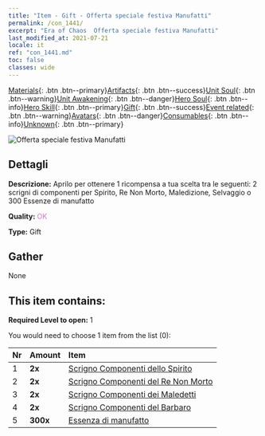 ```yaml
---
title: "Item - Gift - Offerta speciale festiva Manufatti"
permalink: /con_1441/
excerpt: "Era of Chaos  Offerta speciale festiva Manufatti"
last_modified_at: 2021-07-21
locale: it
ref: "con_1441.md"
toc: false
classes: wide
---
```

 [Materials](/ItemsIT/){: .btn .btn--primary}[Artifacts](/ItemsIT/Artifacts/){: .btn .btn--success}[Unit Soul](/ItemsIT/UnitSoul/){: .btn .btn--warning}[Unit Awakening](/ItemsIT/UnitAwakening/){: .btn .btn--danger}[Hero Soul](/ItemsIT/HeroSoul/){: .btn .btn--info}[Hero Skill](/ItemsIT/HeroSkill/){: .btn .btn--primary}[Gift](/ItemsIT/Gift/){: .btn .btn--success}[Event related](/ItemsIT/Events/){: .btn .btn--warning}[Avatars](/ItemsIT/Avatars/){: .btn .btn--danger}[Consumables](/ItemsIT/Consumables/){: .btn .btn--info}[Unknown](/ItemsIT/Unknown/){: .btn .btn--primary}

 ![Offerta speciale festiva Manufatti](/images/t/i_907055.png)

## Dettagli
 **Descrizione:** Aprilo per ottenere 1 ricompensa a tua scelta tra le seguenti: 2 scrigni di componenti per Spirito, Re Non Morto, Maledizione, Selvaggio o 300 Essenze di manufatto

 **Quality:** <span style="color: #DA70D6">OK</span>

 **Type:** Gift

## Gather

  None

## This item contains:

 **Required Level to open:** 1

 You would need to choose 1 item from the list (0):

  | Nr | Amount |     Item    |
  |:---|:-------|:------------|
  | 1 |  **2x** | [Scrigno Componenti dello Spirito](/ItemsIT/con_1339/) |  | 
  | 2 |  **2x** | [Scrigno Componenti del Re Non Morto](/ItemsIT/con_1340/) |  | 
  | 3 |  **2x** | [Scrigno Componenti dei Maledetti](/ItemsIT/con_1341/) |  | 
  | 4 |  **2x** | [Scrigno Componenti del Barbaro](/ItemsIT/con_1342/) |  | 
  | 5 |  **300x** | [Essenza di manufatto](/ItemsIT/con_905/) |  | 

